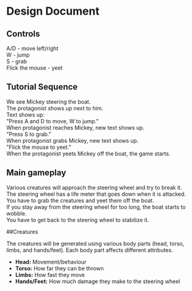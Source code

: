 # Design Document

## Controls

A/D - move left/right  
W - jump  
S - grab  
Flick the mouse - yeet  

## Tutorial Sequence

We see Mickey steering the boat.  
The protagonist shows up next to him.  
Text shows up:  
"Press A and D to move, W to jump."  
When protagonist reaches Mickey, new text shows up.  
"Press S to grab."  
When protagonist grabs Mickey, new text shows up.  
"Flick the mouse to yeet."  
When the protagonist yeets Mickey off the boat, the game starts.  

## Main gameplay

Various creatures will approach the steering wheel and try to break it.  
The steering wheel has a life meter that goes down when it is attacked.  
You have to grab the creatures and yeet them off the boat.  
If you stay away from the steering wheel for too long, the boat starts to wobble.  
You have to get back to the steering wheel to stabilize it.  

##Creatures

The creatures will be generated using various body parts (head, torso, limbs, and hands/feet).
Each body part affects different attributes.
- **Head:** Movement/behaviour
- **Torso:** How far they can be thrown
- **Limbs:** How fast they move
- **Hands/Feet:** How much damage they make to the steering wheel